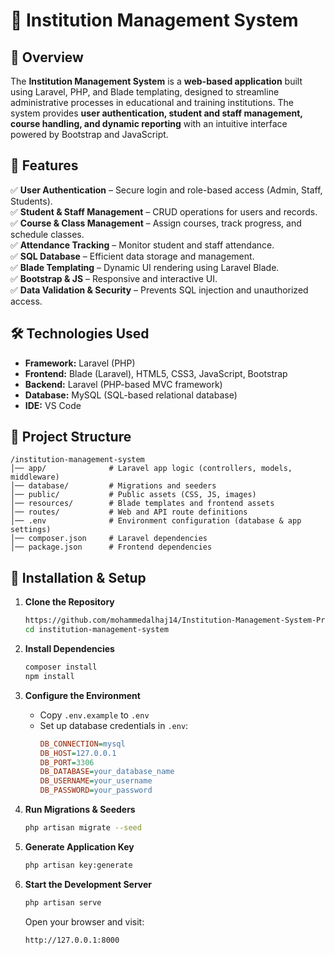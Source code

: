 
# 🏫 Institution Management System  

## 📌 Overview  
The **Institution Management System** is a **web-based application** built using Laravel, PHP, and Blade templating, designed to streamline administrative processes in educational and training institutions. The system provides **user authentication, student and staff management, course handling, and dynamic reporting** with an intuitive interface powered by Bootstrap and JavaScript.  

## 🚀 Features  
✅ **User Authentication** – Secure login and role-based access (Admin, Staff, Students).  
✅ **Student & Staff Management** – CRUD operations for users and records.  
✅ **Course & Class Management** – Assign courses, track progress, and schedule classes.  
✅ **Attendance Tracking** – Monitor student and staff attendance.  
✅ **SQL Database** – Efficient data storage and management.  
✅ **Blade Templating** – Dynamic UI rendering using Laravel Blade.  
✅ **Bootstrap & JS** – Responsive and interactive UI.  
✅ **Data Validation & Security** – Prevents SQL injection and unauthorized access.  

## 🛠️ Technologies Used  
- **Framework:** Laravel (PHP)  
- **Frontend:** Blade (Laravel), HTML5, CSS3, JavaScript, Bootstrap  
- **Backend:** Laravel (PHP-based MVC framework)  
- **Database:** MySQL (SQL-based relational database)  
- **IDE:** VS Code  

## 📂 Project Structure  
```
/institution-management-system
│── app/              # Laravel app logic (controllers, models, middleware)  
│── database/         # Migrations and seeders  
│── public/           # Public assets (CSS, JS, images)  
│── resources/        # Blade templates and frontend assets  
│── routes/           # Web and API route definitions  
│── .env              # Environment configuration (database & app settings)  
│── composer.json     # Laravel dependencies  
│── package.json      # Frontend dependencies  
```

## 🎯 Installation & Setup  
1. **Clone the Repository**  
   ```bash
   https://github.com/mohammedalhaj14/Institution-Management-System-Project
   cd institution-management-system
   ```

2. **Install Dependencies**  
   ```bash
   composer install
   npm install
   ```

3. **Configure the Environment**  
   - Copy `.env.example` to `.env`  
   - Set up database credentials in `.env`:  
     ```ini
     DB_CONNECTION=mysql
     DB_HOST=127.0.0.1
     DB_PORT=3306
     DB_DATABASE=your_database_name
     DB_USERNAME=your_username
     DB_PASSWORD=your_password
     ```

4. **Run Migrations & Seeders**  
   ```bash
   php artisan migrate --seed
   ```

5. **Generate Application Key**  
   ```bash
   php artisan key:generate
   ```

6. **Start the Development Server**  
   ```bash
   php artisan serve
   ```
   Open your browser and visit:  
   ```
   http://127.0.0.1:8000
   

